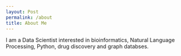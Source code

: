 ```yaml
---
layout: Post
permalink: /about
title: About Me
---
```


I am a Data Scientist interested in bioinformatics, Natural Language Processing, Python, drug discovery and graph databses.
